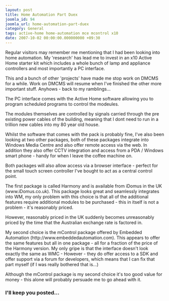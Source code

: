 ```yaml
---
layout: post
title: Home Automation Part Duex
joomla_id: 94
joomla_url: home-automation-part-duex
category: General
tags: active-home home-automation mce mcontrol x10
date: 2007-10-02 00:00:00.000000000 +09:30
---
```

<p>Regular visitors may remember me mentioning that I had been looking into home automation. My 'research' has lead me to invest in an x10 Active Home starter kit which includes a whole bunch of lamp and appliance controllers and most importantly a PC interface.</p>
<p>This and a bunch of other 'projects' have made me stop work on DMCMS for a while. Work on DMCMS will resume when I've finished the other more important stuff. Anyhows - back to my ramblings...</p>
<p>The PC interface comes with the Active Home software allowing you to program scheduled programs to control the modeules.</p>
<p>The modules themselves are controlled by signals carried through the pre existing power cables of the building, meaning that I dont need to run in a trillion new cables into my 80 year old house.</p>
<p>Whilst the software that comes with the pack is probably fine, I've also been looking at two other packages, both of these packages integrate into Windows Media Centre and also offer remote access via the web. In addition they also offer CCTV integration and access from a PDA / Windows smart phone - handy for when I leave the coffee machine on.</p>
<p>Both packages will also allow access via a browser interface - perfect for the small touch screen controller I've bought to act as a central control point.</p>
<p>The first package is called Harmony and is available from iDomus in the UK (www.iDomus.co.uk). This package looks great and seamlessly integrates into WM, my only problem with this choice is that all of the additional features require additional modules to be purchased - this in itself is not a problem - it's reasonably priced.</p>
<p>However, reasonably priced in the UK suddenly becomes unreasonably priced by the time that the Australian exchange rate is factored in.</p>
<p>My second choice is the mControl package offered by Embedded Automation (http://www.embeddedautomation.com). This appears to offer the same features but all in one package - all for a fraction of the price of the Harmony version. My only gripe is that the interface doesn't look exactly the same as WMC - However - they do offer access to a SDK and offer support via a forum for developers, which means that I can fix that part myself (if I was really bothered that is...)</p>
<p>Although the mControl package is my second choice it's too good value for money - this alone will probably persuade me to go ahead with it.</p>
<h3>I'll keep you posted...</h3>
